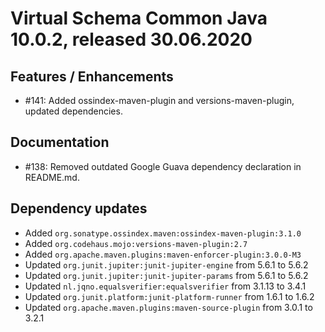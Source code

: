 # Virtual Schema Common Java 10.0.2, released 30.06.2020

## Features / Enhancements

* #141: Added ossindex-maven-plugin and versions-maven-plugin, updated dependencies.

## Documentation

* #138: Removed outdated Google Guava dependency declaration in README.md.

## Dependency updates

* Added `org.sonatype.ossindex.maven:ossindex-maven-plugin:3.1.0`
* Added `org.codehaus.mojo:versions-maven-plugin:2.7`
* Added `org.apache.maven.plugins:maven-enforcer-plugin:3.0.0-M3`
* Updated `org.junit.jupiter:junit-jupiter-engine` from 5.6.1 to 5.6.2
* Updated `org.junit.jupiter:junit-jupiter-params` from 5.6.1 to 5.6.2
* Updated `nl.jqno.equalsverifier:equalsverifier` from 3.1.13 to 3.4.1
* Updated `org.junit.platform:junit-platform-runner` from 1.6.1 to 1.6.2
* Updated `org.apache.maven.plugins:maven-source-plugin` from 3.0.1 to 3.2.1